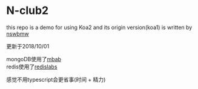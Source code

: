 # N-club2

this repo is a demo for using Koa2 
and its origin version(koa1) is written by [nswbmw](https://github.com/nswbmw/N-club)

更新于2018/10/01

mongoDB使用了[mbab](https://mlab.com/)  
redis使用了[redislabs](https://redislabs.com/)

感觉不用typescript会更省事(时间 + 精力)